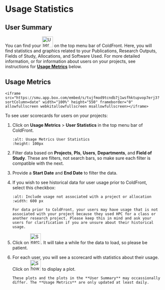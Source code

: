 # Usage Statistics

## User Summary

You can find your <img src="../images/CF/usage_stats/user_summary.png" alt="User Summary" height="35"> on the top menu bar of ColdFront.
Here, you will find statistics and graphics related to your Publications, Research Outputs, Fields of Study, Allocations, and Software Used. For more detailed information, or for information about users on your projects, see instructions for [**Usage Metrics**](https://southernmethodistuniversity.github.io/hpc_docs/coldfront/usage_stats.html#usage-metrics) below.

## Usage Metrics

```{dropdown} Video Walkthrough
<iframe src="https://smu.app.box.com/embed/s/tujfmod9tcndb7j1wsfhktupvop7erj3?sortColumn=date" width="100%" height="550" frameborder="0" allowfullscreen webkitallowfullscreen msallowfullscreen></iframe>
```

To see user scorecards for users on your projects:

1. Click on **Usage Metrics** > **User Statistics** in the top menu bar of ColdFront.

    ```{image} ../images/CF/usage_stats/usage_metrics.png
    :alt: Usage Metrics User Statistics
    :height: 100px
    ```

2. Filter data based on **Projects**, **PIs**, **Users**, **Departments**, and **Field of Study**. These are filters, not search bars, so make sure each filter is compatible with the next.

3. Provide a **Start Date** and **End Date** to filter the data.

4. If you wish to see historical data for user usage prior to ColdFront, select this checkbox:

    ```{image} ../images/CF/usage_stats/include_checkbox.png
    :alt: Include usage not associated with a project or allocation
    :width: 600 px
    ```

    ```{note}
    For data prior to ColdFront, your users may have usage that is not associated with your project because they used HPC for a class or another research project. Please keep this in mind and ask your users for clarification if you are unsure about their historical usage.
    ```

5. Click on <img src="../images/CF/usage_stats/search.png" alt="Search" height="35">. It will take a while for the data to load, so please be patient.

6. For each user, you will see a scorecard with statistics about their usage. Click on <img src="../images/CF/usage_stats/show_plot.png" alt="Show Plot" height="35"> to display a plot.

    ```{note}
    These plots and the plots in the **User Summary** may occassionally differ. The **Usage Metrics** are only updated at least daily.
    ```